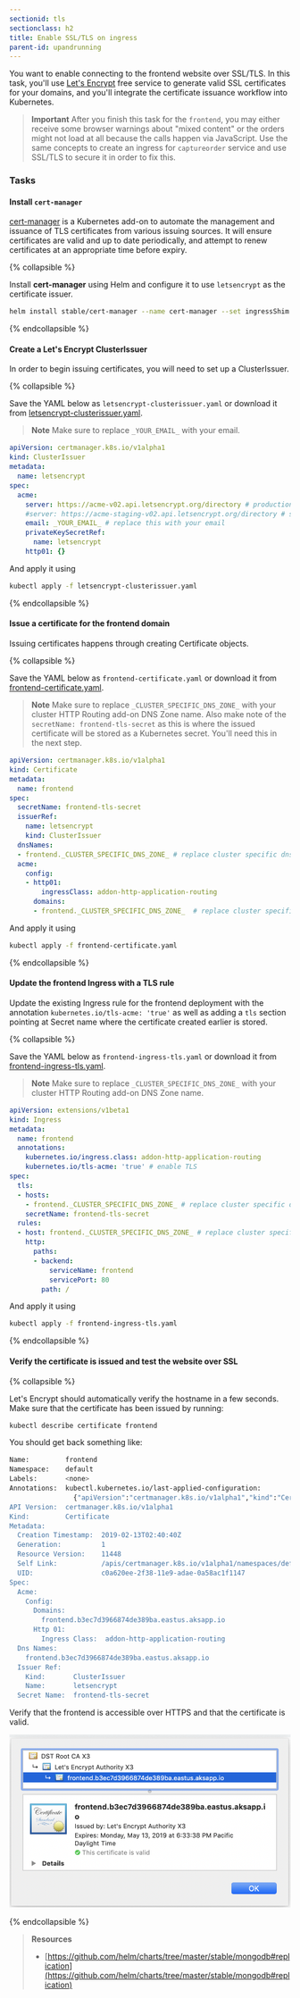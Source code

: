 ```yaml
---
sectionid: tls
sectionclass: h2
title: Enable SSL/TLS on ingress
parent-id: upandrunning
---
```


You want to enable connecting to the frontend website over SSL/TLS. In this task, you'll use [Let's Encrypt](https://letsencrypt.org/) free service to generate valid SSL certificates for your domains, and you'll integrate the certificate issuance workflow into Kubernetes.

> **Important** After you finish this task for the `frontend`, you may either receive some browser warnings about "mixed content" or the orders might not load at all because the calls happen via JavaScript. Use the same concepts to create an ingress for `captureorder` service and use SSL/TLS to secure it in order to fix this.

### Tasks

#### Install `cert-manager`

[cert-manager](https://github.com/jetstack/cert-manager) is a Kubernetes add-on to automate the management and issuance of TLS certificates from various issuing sources. It will ensure certificates are valid and up to date periodically, and attempt to renew certificates at an appropriate time before expiry.

{% collapsible %}

Install **cert-manager** using Helm and configure it to use `letsencrypt` as the certificate issuer.

```sh
helm install stable/cert-manager --name cert-manager --set ingressShim.defaultIssuerName=letsencrypt --set ingressShim.defaultIssuerKind=ClusterIssuer --version v0.5.2
```

{% endcollapsible %}

#### Create a Let's Encrypt ClusterIssuer

In order to begin issuing certificates, you will need to set up a ClusterIssuer.

{% collapsible %}

Save the YAML below as `letsencrypt-clusterissuer.yaml` or download it from [letsencrypt-clusterissuer.yaml](yaml-solutions/advanced/letsencrypt-clusterissuer.yaml).

> **Note** Make sure to replace `_YOUR_EMAIL_` with your email.

```yaml
apiVersion: certmanager.k8s.io/v1alpha1
kind: ClusterIssuer
metadata:
  name: letsencrypt
spec:
  acme:
    server: https://acme-v02.api.letsencrypt.org/directory # production
    #server: https://acme-staging-v02.api.letsencrypt.org/directory # staging
    email: _YOUR_EMAIL_ # replace this with your email
    privateKeySecretRef:
      name: letsencrypt
    http01: {}
```

And apply it using

```sh
kubectl apply -f letsencrypt-clusterissuer.yaml
```

{% endcollapsible %}

#### Issue a certificate for the frontend domain

Issuing certificates happens through creating Certificate objects.

{% collapsible %}

Save the YAML below as `frontend-certificate.yaml` or download it from [frontend-certificate.yaml](yaml-solutions/advanced/frontend-certificate.yaml).

> **Note** Make sure to replace `_CLUSTER_SPECIFIC_DNS_ZONE_` with your cluster HTTP Routing add-on DNS Zone name. Also make note of the `secretName: frontend-tls-secret` as this is where the issued certificate will be stored as a Kubernetes secret. You'll need this in the next step.

```yaml
apiVersion: certmanager.k8s.io/v1alpha1
kind: Certificate
metadata:
  name: frontend
spec:
  secretName: frontend-tls-secret
  issuerRef:
    name: letsencrypt
    kind: ClusterIssuer
  dnsNames:
  - frontend._CLUSTER_SPECIFIC_DNS_ZONE_ # replace cluster specific dns zone with your HTTP Routing DNS Zone name
  acme:
    config:
    - http01:
        ingressClass: addon-http-application-routing
      domains:
      - frontend._CLUSTER_SPECIFIC_DNS_ZONE_  # replace cluster specific dns zone with your HTTP Routing DNS Zone name
```

And apply it using

```sh
kubectl apply -f frontend-certificate.yaml
```

{% endcollapsible %}

#### Update the frontend Ingress with a TLS rule

Update the existing Ingress rule for the frontend deployment with the annotation `kubernetes.io/tls-acme: 'true'` as well as adding a `tls` section pointing at Secret name where the certificate created earlier is stored.

{% collapsible %}

Save the YAML below as `frontend-ingress-tls.yaml` or download it from [frontend-ingress-tls.yaml](yaml-solutions/advanced/frontend-ingress-tls.yaml).

> **Note** Make sure to replace `_CLUSTER_SPECIFIC_DNS_ZONE_` with your cluster HTTP Routing add-on DNS Zone name.

```yaml
apiVersion: extensions/v1beta1
kind: Ingress
metadata:
  name: frontend
  annotations:
    kubernetes.io/ingress.class: addon-http-application-routing
    kubernetes.io/tls-acme: 'true' # enable TLS
spec:
  tls:
  - hosts:
    - frontend._CLUSTER_SPECIFIC_DNS_ZONE_ # replace cluster specific dns zone with your HTTP Routing DNS Zone name
    secretName: frontend-tls-secret
  rules:
  - host: frontend._CLUSTER_SPECIFIC_DNS_ZONE_ # replace cluster specific dns zone with your HTTP Routing DNS Zone name
    http:
      paths:
      - backend:
          serviceName: frontend
          servicePort: 80
        path: /
```

And apply it using

```sh
kubectl apply -f frontend-ingress-tls.yaml
```

{% endcollapsible %}

#### Verify the certificate is issued and test the website over SSL

{% collapsible %}

Let's Encrypt should automatically verify the hostname in a few seconds. Make sure that the certificate has been issued by running:

```sh
kubectl describe certificate frontend
```

You should get back something like:

```sh
Name:         frontend
Namespace:    default
Labels:       <none>
Annotations:  kubectl.kubernetes.io/last-applied-configuration:
                {"apiVersion":"certmanager.k8s.io/v1alpha1","kind":"Certificate","metadata":{"annotations":{},"name":"frontend","namespace":"default"},"sp...
API Version:  certmanager.k8s.io/v1alpha1
Kind:         Certificate
Metadata:
  Creation Timestamp:  2019-02-13T02:40:40Z
  Generation:          1
  Resource Version:    11448
  Self Link:           /apis/certmanager.k8s.io/v1alpha1/namespaces/default/certificates/frontend
  UID:                 c0a620ee-2f38-11e9-adae-0a58ac1f1147
Spec:
  Acme:
    Config:
      Domains:
        frontend.b3ec7d3966874de389ba.eastus.aksapp.io
      Http 01:
        Ingress Class:  addon-http-application-routing
  Dns Names:
    frontend.b3ec7d3966874de389ba.eastus.aksapp.io
  Issuer Ref:
    Kind:       ClusterIssuer
    Name:       letsencrypt
  Secret Name:  frontend-tls-secret
```

Verify that the frontend is accessible over HTTPS and that the certificate is valid.

![Let's Encrypt SSL certificate](media/ssl-certificate.png)

{% endcollapsible %}

> **Resources**
> - [https://github.com/helm/charts/tree/master/stable/mongodb#replication](https://github.com/helm/charts/tree/master/stable/mongodb#replication)